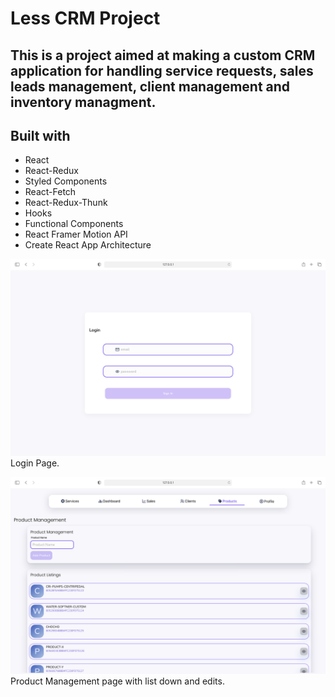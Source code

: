 # Less CRM Project

## This is a project aimed at making a custom CRM application for handling service requests, sales leads management, client management and inventory managment.


## Built with 
* React
* React-Redux
* Styled Components
* React-Fetch
* React-Redux-Thunk
* Hooks
* Functional Components
* React Framer Motion API
* Create React App Architecture

![Shot of what this looks like?](snap-1.png)
Login Page.


![Shot of what this looks like?](snap-2.png)
Product Management page with list down and edits.
